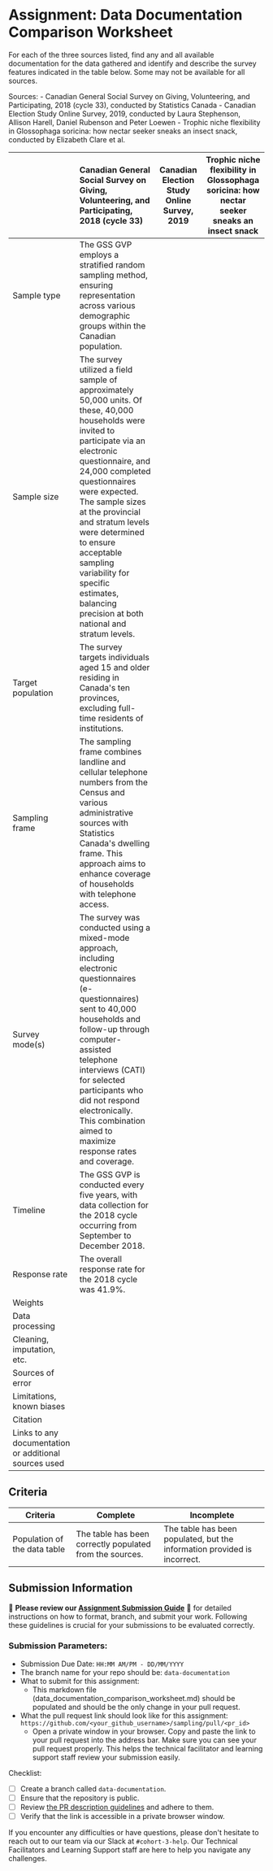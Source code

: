 # Assignment: Data Documentation Comparison Worksheet

For each of the three sources listed, find any and all available documentation for the data gathered and identify and describe the survey features indicated in the table below. Some may not be available for all sources.

Sources: - Canadian General Social Survey on Giving, Volunteering, and Participating, 2018 (cycle 33), conducted by Statistics Canada - Canadian Election Study Online Survey, 2019, conducted by Laura Stephenson, Allison Harell, Daniel Rubenson and Peter Loewen - Trophic niche flexibility in Glossophaga soricina: how nectar seeker sneaks an insect snack, conducted by Elizabeth Clare et al.

|                                                       | Canadian General Social Survey on Giving, Volunteering, and Participating, 2018 (cycle 33) | Canadian Election Study Online Survey, 2019 | Trophic niche flexibility in Glossophaga soricina: how nectar seeker sneaks an insect snack |
|----------------|:--------------------|----------------|---------------------|
| Sample type               |The GSS GVP employs a stratified random sampling method, ensuring representation across various demographic groups within the Canadian population.|                                             |                                                                                             |
| Sample size                                           |The survey utilized a field sample of approximately 50,000 units. Of these, 40,000 households were invited to participate via an electronic questionnaire, and 24,000 completed questionnaires were expected. The sample sizes at the provincial and stratum levels were determined to ensure acceptable sampling variability for specific estimates, balancing precision at both national and stratum levels.|                                             |                                                                                             |
| Target population                                     |The survey targets individuals aged 15 and older residing in Canada's ten provinces, excluding full-time residents of institutions.|                                             |                                                                                             |
| Sampling frame                                        |The sampling frame combines landline and cellular telephone numbers from the Census and various administrative sources with Statistics Canada's dwelling frame. This approach aims to enhance coverage of households with telephone access.|                                             |                                                                                             |
| Survey mode(s)                                        |The survey was conducted using a mixed-mode approach, including electronic questionnaires (e-questionnaires) sent to 40,000 households and follow-up through computer-assisted telephone interviews (CATI) for selected participants who did not respond electronically. This combination aimed to maximize response rates and coverage.|                                             |                                                                                             |
| Timeline                                              |The GSS GVP is conducted every five years, with data collection for the 2018 cycle occurring from September to December 2018.|                                             |                                                                                             |
| Response rate                                         |The overall response rate for the 2018 cycle was 41.9%.|                                             |                                                                                             |
| Weights                                               |                                                                                            |                                             |                                                                                             |
| Data processing                                       |                                                                                            |                                             |                                                                                             |
| Cleaning, imputation, etc.                            |                                                                                            |                                             |                                                                                             |
| Sources of error                                      |                                                                                            |                                             |                                                                                             |
| Limitations, known biases                             |                                                                                            |                                             |                                                                                             |
| Citation                                              |                                                                                            |                                             |                                                                                             |
| Links to any documentation or additional sources used |                                                                                            |                                             |                                                                                             |

## Criteria

|Criteria|Complete|Incomplete|
|--------|----|----|
|Population of the data table|The table has been correctly populated from the sources.|The table has been populated, but the information provided is incorrect.|

## Submission Information

🚨 **Please review our [Assignment Submission Guide](https://github.com/UofT-DSI/onboarding/blob/main/onboarding_documents/submissions.md)** 🚨 for detailed instructions on how to format, branch, and submit your work. Following these guidelines is crucial for your submissions to be evaluated correctly.

### Submission Parameters:
* Submission Due Date: `HH:MM AM/PM - DD/MM/YYYY`
* The branch name for your repo should be: `data-documentation`
* What to submit for this assignment:
     * This markdown file (data_documentation_comparison_worksheet.md) should be populated and should be the only change in your pull request.
* What the pull request link should look like for this assignment: `https://github.com/<your_github_username>/sampling/pull/<pr_id>`
     * Open a private window in your browser. Copy and paste the link to your pull request into the address bar. Make sure you can see your pull request properly. This helps the technical facilitator and learning support staff review your submission easily.

Checklist:
- [ ] Create a branch called `data-documentation`.
- [ ] Ensure that the repository is public.
- [ ] Review [the PR description guidelines](https://github.com/UofT-DSI/onboarding/blob/main/onboarding_documents/submissions.md#guidelines-for-pull-request-descriptions) and adhere to them.
- [ ] Verify that the link is accessible in a private browser window.

If you encounter any difficulties or have questions, please don't hesitate to reach out to our team via our Slack at `#cohort-3-help`. Our Technical Facilitators and Learning Support staff are here to help you navigate any challenges.
